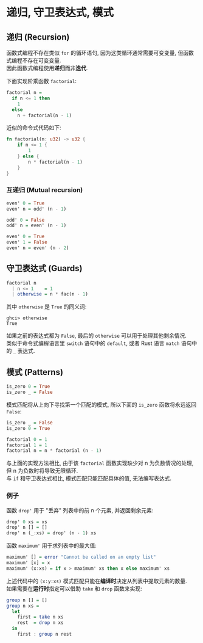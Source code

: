 # 递归, 守卫表达式, 模式

## 递归 (Recursion)

函数式编程不存在类似 `for` 的循环语句, 因为这类循环通常需要可变变量, 但函数式编程不存在可变变量.  
因此函数式编程使用**递归**而非**迭代**.

下面实现阶乘函数 `factorial`:

```hs
factorial n =
  if n <= 1 then
    1
  else
    n + factorial(n - 1)
```

近似的命令式代码如下:

```rust
fn factorial(n: u32) -> u32 {
    if n <= 1 {
        1
    } else {
        n * factorial(n - 1)
    }
}
```

### 互递归 (Mutual recursion)

```hs
even' 0 = True
even' n = odd' (n - 1)

odd' 0 = False
odd' n = even' (n - 1)
```

```hs
even' 0 = True
even' 1 = False
even' n = even' (n - 2)
```

## 守卫表达式 (Guards)

```hs
factorial n
  | n <= 1    = 1
  | otherwise = n * fac(n - 1)
```

其中 `otherwise` 是 `True` 的同义词:

```console
ghci> otherwise
True
```

如果之前的表达式都为 `False`, 最后的 `otherwise` 可以用于处理其他剩余情况.  
类似于命令式编程语言里 `switch` 语句中的 `default`, 或者 Rust 语言 `match` 语句中的 `_` 表达式.

## 模式 (Patterns)

```hs
is_zero 0 = True
is_zero _ = False
```

模式匹配将从上向下寻找第一个匹配的模式, 所以下面的 `is_zero` 函数将永远返回 `False`:

```hs
is_zero _ = False
is_zero 0 = True
```

```hs
factorial 0 = 1
factorial 1 = 1
factorial n = n * factorial (n - 1)
```

与上面的实现方法相比, 由于该 `factorial` 函数实现缺少对 n 为负数情况的处理, 但 n 为负数时将导致无限循环.  
与 `if` 和守卫表达式相比, 模式匹配只能匹配具体的值, 无法编写表达式.

### 例子

函数 `drop'` 用于 "丢弃" 列表中的前 n 个元素, 并返回剩余元素:

```hs
drop' 0 xs = xs
drop' n [] = []
drop' n (_:xs) = drop' (n - 1) xs
```

函数 `maximum'` 用于求列表中的最大值:

```hs
maximum' [] = error "Cannot be called on an empty list"
maximum' [x] = x
maximum' (x:xs) = if x > maximum' xs then x else maximum' xs
```

上述代码中的 `(x:y:xs)` 模式匹配只能在**编译时**决定从列表中提取元素的数量.  
如果需要在**运行时**指定可以借助 `take` 和 `drop` 函数来实现:

```hs
group n [] = []
group n xs =
  let
    first = take n xs
    rest  = drop n xs
  in
    first : group n rest
```
